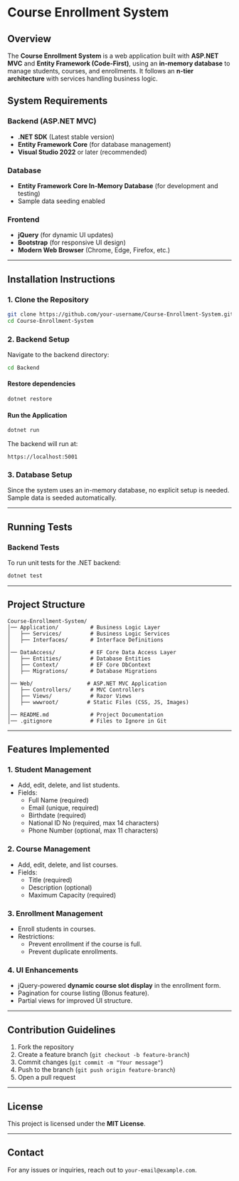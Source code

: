 # Course Enrollment System

## Overview
The **Course Enrollment System** is a web application built with **ASP.NET MVC** and **Entity Framework (Code-First)**, using an **in-memory database** to manage students, courses, and enrollments. It follows an **n-tier architecture** with services handling business logic.

## System Requirements
### Backend (ASP.NET MVC)
- **.NET SDK** (Latest stable version)
- **Entity Framework Core** (for database management)
- **Visual Studio 2022** or later (recommended)

### Database
- **Entity Framework Core In-Memory Database** (for development and testing)
- Sample data seeding enabled

### Frontend
- **jQuery** (for dynamic UI updates)
- **Bootstrap** (for responsive UI design)
- **Modern Web Browser** (Chrome, Edge, Firefox, etc.)

---

## Installation Instructions
### 1. Clone the Repository
```bash
git clone https://github.com/your-username/Course-Enrollment-System.git
cd Course-Enrollment-System
```

### 2. Backend Setup
Navigate to the backend directory:
```bash
cd Backend
```

#### Restore dependencies
```bash
dotnet restore
```

#### Run the Application
```bash
dotnet run
```
The backend will run at:
```
https://localhost:5001
```

### 3. Database Setup
Since the system uses an in-memory database, no explicit setup is needed. Sample data is seeded automatically.

---

## Running Tests
### Backend Tests
To run unit tests for the .NET backend:
```bash
dotnet test
```

---

## Project Structure
```
Course-Enrollment-System/
│── Application/          # Business Logic Layer
│   ├── Services/         # Business Logic Services
│   ├── Interfaces/       # Interface Definitions
│
│── DataAccess/           # EF Core Data Access Layer
│   ├── Entities/         # Database Entities
│   ├── Context/          # EF Core DbContext
│   ├── Migrations/       # Database Migrations
│
│── Web/                 # ASP.NET MVC Application
│   ├── Controllers/      # MVC Controllers
│   ├── Views/            # Razor Views
│   ├── wwwroot/         # Static Files (CSS, JS, Images)
│
│── README.md             # Project Documentation
│── .gitignore            # Files to Ignore in Git
```

---

## Features Implemented
### 1. Student Management
- Add, edit, delete, and list students.
- Fields:
  - Full Name (required)
  - Email (unique, required)
  - Birthdate (required)
  - National ID No (required, max 14 characters)
  - Phone Number (optional, max 11 characters)

### 2. Course Management
- Add, edit, delete, and list courses.
- Fields:
  - Title (required)
  - Description (optional)
  - Maximum Capacity (required)

### 3. Enrollment Management
- Enroll students in courses.
- Restrictions:
  - Prevent enrollment if the course is full.
  - Prevent duplicate enrollments.

### 4. UI Enhancements
- jQuery-powered **dynamic course slot display** in the enrollment form.
- Pagination for course listing (Bonus feature).
- Partial views for improved UI structure.

---

## Contribution Guidelines
1. Fork the repository
2. Create a feature branch (`git checkout -b feature-branch`)
3. Commit changes (`git commit -m "Your message"`)
4. Push to the branch (`git push origin feature-branch`)
5. Open a pull request

---

## License
This project is licensed under the **MIT License**.

---

## Contact
For any issues or inquiries, reach out to `your-email@example.com`.

